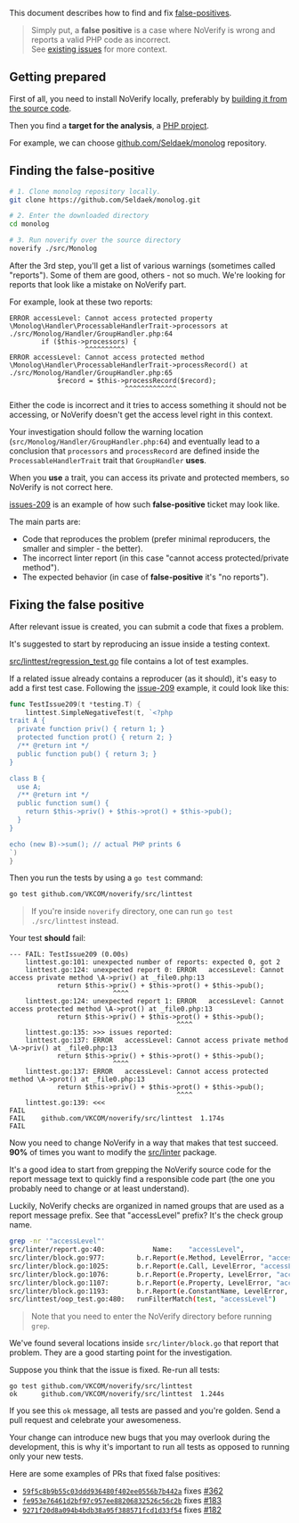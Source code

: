 This document describes how to find and fix [false-positives](https://en.wikipedia.org/wiki/False_positives_and_false_negatives).

> Simply put, a **false positive** is a case where NoVerify is wrong and reports a valid PHP code as incorrect.<br>
> See [existing issues](https://github.com/VKCOM/noverify/issues?q=is%3Aissue+is%3Aopen+label%3Afalse-positive) for more context.

## Getting prepared

First of all, you need to install NoVerify locally, preferably by [building it from the source code](/docs/install.md).

Then you find a **target for the analysis**, a [PHP project](https://github.com/search?q=stars%3A%3E100+size%3A%3E1000+size%3A%3C10000+pushed%3A%3E2020-01-01+language%3APHP&type=Repositories&ref=advsearch&l=PHP&l=).

For example, we can choose [github.com/Seldaek/monolog](https://github.com/Seldaek/monolog) repository.

## Finding the **false-positive**

```bash
# 1. Clone monolog repository locally.
git clone https://github.com/Seldaek/monolog.git

# 2. Enter the downloaded directory
cd monolog

# 3. Run noverify over the source directory
noverify ./src/Monolog
````

After the 3rd step, you'll get a list of various warnings (sometimes called "reports").
Some of them are good, others - not so much.
We're looking for reports that look like a mistake on NoVerify part.

For example, look at these two reports:

```
ERROR accessLevel: Cannot access protected property \Monolog\Handler\ProcessableHandlerTrait->processors at ./src/Monolog/Handler/GroupHandler.php:64
        if ($this->processors) {
                   ^^^^^^^^^^
ERROR accessLevel: Cannot access protected method \Monolog\Handler\ProcessableHandlerTrait->processRecord() at ./src/Monolog/Handler/GroupHandler.php:65
            $record = $this->processRecord($record);
                             ^^^^^^^^^^^^^
```

Either the code is incorrect and it tries to access something it should not be accessing, or NoVerify doesn't get
the access level right in this context.

Your investigation should follow the warning location (`src/Monolog/Handler/GroupHandler.php:64`) and eventually lead to a
conclusion that `processors` and `processRecord` are defined inside the `ProcessableHandlerTrait` trait that `GroupHandler` **uses**.

When you **use** a trait, you can access its private and protected members, so NoVerify is not correct here.

[issues-209](https://github.com/VKCOM/noverify/issues/209) is an example of how such **false-positive** ticket may look like.

The main parts are:
* Code that reproduces the problem (prefer minimal reproducers, the smaller and simpler - the better).
* The incorrect linter report (in this case "cannot access protected/private method").
* The expected behavior (in case of **false-positive** it's "no reports").

## Fixing the false positive

After relevant issue is created, you can submit a code that fixes a problem.

It's suggested to start by reproducing an issue inside a testing context.

[src/linttest/regression_test.go](/src/linttest/regression_test.go) file contains a lot of test examples.

If a related issue already contains a reproducer (as it should), it's easy to add a first test case.
Following the [issue-209](https://github.com/VKCOM/noverify/issues/209) example, it could look like this:

```go
func TestIssue209(t *testing.T) {
	linttest.SimpleNegativeTest(t, `<?php
trait A {
  private function priv() { return 1; }
  protected function prot() { return 2; }
  /** @return int */
  public function pub() { return 3; }
}

class B {
  use A;
  /** @return int */
  public function sum() {
    return $this->priv() + $this->prot() + $this->pub();
  }
}

echo (new B)->sum(); // actual PHP prints 6
`)
}
```

Then you run the tests by using a `go test` command:

```bash
go test github.com/VKCOM/noverify/src/linttest
```

> If you're inside `noverify` directory, one can run `go test ./src/linttest` instead.

Your test **should** fail:

```
--- FAIL: TestIssue209 (0.00s)
    linttest.go:101: unexpected number of reports: expected 0, got 2
    linttest.go:124: unexpected report 0: ERROR   accessLevel: Cannot access private method \A->priv() at _file0.php:13
            return $this->priv() + $this->prot() + $this->pub();
                          ^^^^
    linttest.go:124: unexpected report 1: ERROR   accessLevel: Cannot access protected method \A->prot() at _file0.php:13
            return $this->priv() + $this->prot() + $this->pub();
                                          ^^^^
    linttest.go:135: >>> issues reported:
    linttest.go:137: ERROR   accessLevel: Cannot access private method \A->priv() at _file0.php:13
            return $this->priv() + $this->prot() + $this->pub();
                          ^^^^
    linttest.go:137: ERROR   accessLevel: Cannot access protected method \A->prot() at _file0.php:13
            return $this->priv() + $this->prot() + $this->pub();
                                          ^^^^
    linttest.go:139: <<<
FAIL
FAIL	github.com/VKCOM/noverify/src/linttest	1.174s
FAIL
```

Now you need to change NoVerify in a way that makes that test succeed.
**90%** of times you want to modify the [src/linter](/src/linter) package.

It's a good idea to start from grepping the NoVerify source code for the report message text
to quickly find a responsible code part (the one you probably need to change or at least understand).

Luckily, NoVerify checks are organized in named groups that are used as a report message prefix.
See that "accessLevel" prefix? It's the check group name.

```bash
grep -nr '"accessLevel"'
src/linter/report.go:40:			Name:    "accessLevel",
src/linter/block.go:977:		b.r.Report(e.Method, LevelError, "accessLevel", "Cannot access %s method %s->%s()", fn.AccessLevel, implClass, methodName)
src/linter/block.go:1025:		b.r.Report(e.Call, LevelError, "accessLevel", "Cannot access %s method %s::%s()", fn.AccessLevel, implClass, methodName)
src/linter/block.go:1076:		b.r.Report(e.Property, LevelError, "accessLevel", "Cannot access %s property %s->%s", info.AccessLevel, implClass, id.Value)
src/linter/block.go:1107:		b.r.Report(e.Property, LevelError, "accessLevel", "Cannot access %s property %s::$%s", info.AccessLevel, implClass, sv.Name)
src/linter/block.go:1193:		b.r.Report(e.ConstantName, LevelError, "accessLevel", "Cannot access %s constant %s::%s", info.AccessLevel, implClass, constName.Value)
src/linttest/oop_test.go:480:	runFilterMatch(test, "accessLevel")
```

> Note that you need to enter the NoVerify directory before running `grep`.

We've found several locations inside `src/linter/block.go` that report that problem.
They are a good starting point for the investigation.

Suppose you think that the issue is fixed. Re-run all tests:

```
go test github.com/VKCOM/noverify/src/linttest
ok  	github.com/VKCOM/noverify/src/linttest	1.244s
```

If you see this `ok` message, all tests are passed and you're golden.
Send a pull request and celebrate your awesomeness.

Your change can introduce new bugs that you may overlook during the development, this is why
it's important to run all tests as opposed to running only your new tests.

Here are some examples of PRs that fixed false positives:
* [`59f5c8b9b55c03ddd936480f402ee0556b7b442a`](https://github.com/VKCOM/noverify/commit/59f5c8b9b55c03ddd936480f402ee0556b7b442a) fixes [#362](https://github.com/VKCOM/noverify/issues/362)
* [`fe953e76461d2bf97c957ee88206832526c56c2b`](https://github.com/VKCOM/noverify/commit/59f5c8b9b55c03ddd936480f402ee0556b7b442a) fixes [#183](https://github.com/VKCOM/noverify/issues/183)
* [`9271f20d8a094b4bdb38a95f388571fcd1d33f54`](https://github.com/VKCOM/noverify/commit/9271f20d8a094b4bdb38a95f388571fcd1d33f54) fixes [#182](https://github.com/VKCOM/noverify/issues/182)
